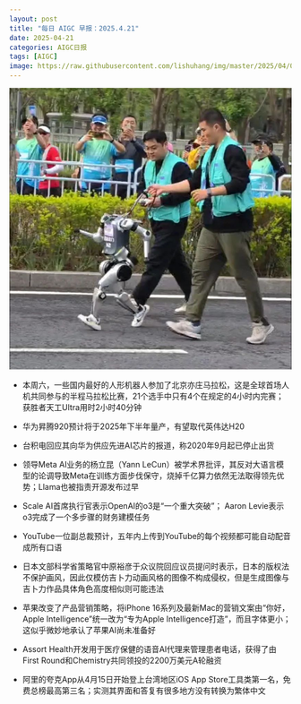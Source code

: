 ```yaml
---
layout: post
title: "每日 AIGC 早报：2025.4.21"
date: 2025-04-21
categories: AIGC日报
tags: [AIGC]
image: https://raw.githubusercontent.com/lishuhang/img/master/2025/04/0421-d.jpg
---
```


![封面图](https://raw.githubusercontent.com/lishuhang/img/master/2025/04/0421-d.jpg)

  - 本周六，一些国内最好的人形机器人参加了北京亦庄马拉松，这是全球首场人机共同参与的半程马拉松比赛，21个选手中只有4个在规定的4小时内完赛；获胜者天工Ultra用时2小时40分钟

  - 华为昇腾920预计将于2025年下半年量产，有望取代英伟达H20

  - 台积电回应其向华为供应先进AI芯片的报道，称2020年9月起已停止出货

  - 领导Meta AI业务的杨立昆（Yann LeCun）被学术界批评，其反对大语言模型的论调导致Meta在训练方面步伐保守，烧掉千亿算力依然无法取得领先优势；Llama也被指责开源发布过早

  - Scale AI首席执行官表示OpenAI的o3是“一个重大突破”； Aaron Levie表示o3完成了一个多步骤的财务建模任务

  - YouTube一位副总裁预计，五年内上传到YouTube的每个视频都可能自动配音成所有口语

  - 日本文部科学省策略官中原裕彦于众议院回应议员提问时表示，日本的版权法不保护画风，因此仅模仿吉卜力动画风格的图像不构成侵权，但是生成图像与吉卜力作品具体角色高度相似则可能违法

  - 苹果改变了产品营销策略，将iPhone 16系列及最新Mac的营销文案由“你好，Apple Intelligence”统一改为“专为Apple Intelligence打造”，而且字体更小；这似乎微妙地承认了苹果AI尚未准备好

  - Assort Health开发用于医疗保健的语音AI代理来管理患者电话，获得了由First Round和Chemistry共同领投的2200万美元A轮融资

  - 阿里的夸克App从4月15日开始登上台湾地区iOS App Store工具类第一名，免费总榜最高第三名；实测其界面和答复有很多地方没有转换为繁体中文